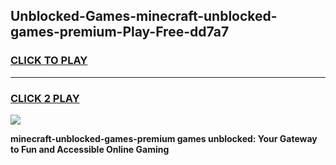 
## Unblocked-Games-minecraft-unblocked-games-premium-Play-Free-dd7a7
<h3>
<a href="https://premium76.site?title=minecraft-unblocked-games-premium&ref=21A">CLICK TO PLAY</a></h3>
<hr>

<h3>
<a href="https://premium76.site?title=minecraft-unblocked-games-premium&ref=21A">CLICK 2 PLAY</a>
  
</h3>

<a href="https://premium76.site?title=minecraft-unblocked-games-premium&ref=21A"><img src="https://clearcache.store/games.png"></a>


**minecraft-unblocked-games-premium games unblocked: Your Gateway to Fun and Accessible Online Gaming**
